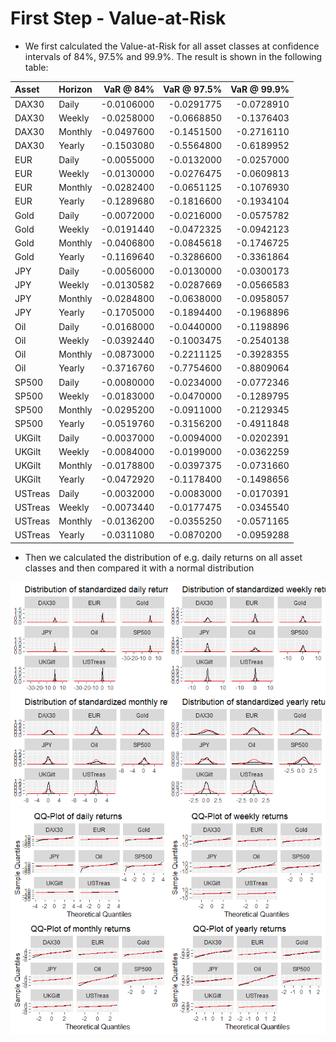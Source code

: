 First Step - Value-at-Risk
==========================

-   We first calculated the Value-at-Risk for all asset classes at confidence intervals of 84%, 97.5% and 99.9%. The result is shown in the following table:

<table class="table" style="margin-left: auto; margin-right: auto;">
<thead>
<tr>
<th style="text-align:left;">
Asset
</th>
<th style="text-align:left;">
Horizon
</th>
<th style="text-align:right;">
VaR @ 84%
</th>
<th style="text-align:right;">
VaR @ 97.5%
</th>
<th style="text-align:right;">
VaR @ 99.9%
</th>
</tr>
</thead>
<tbody>
<tr>
<td style="text-align:left;">
DAX30
</td>
<td style="text-align:left;">
Daily
</td>
<td style="text-align:right;">
-0.0106000
</td>
<td style="text-align:right;">
-0.0291775
</td>
<td style="text-align:right;">
-0.0728910
</td>
</tr>
<tr>
<td style="text-align:left;">
DAX30
</td>
<td style="text-align:left;">
Weekly
</td>
<td style="text-align:right;">
-0.0258000
</td>
<td style="text-align:right;">
-0.0668850
</td>
<td style="text-align:right;">
-0.1376403
</td>
</tr>
<tr>
<td style="text-align:left;">
DAX30
</td>
<td style="text-align:left;">
Monthly
</td>
<td style="text-align:right;">
-0.0497600
</td>
<td style="text-align:right;">
-0.1451500
</td>
<td style="text-align:right;">
-0.2716110
</td>
</tr>
<tr>
<td style="text-align:left;">
DAX30
</td>
<td style="text-align:left;">
Yearly
</td>
<td style="text-align:right;">
-0.1503080
</td>
<td style="text-align:right;">
-0.5564800
</td>
<td style="text-align:right;">
-0.6189952
</td>
</tr>
<tr>
<td style="text-align:left;">
EUR
</td>
<td style="text-align:left;">
Daily
</td>
<td style="text-align:right;">
-0.0055000
</td>
<td style="text-align:right;">
-0.0132000
</td>
<td style="text-align:right;">
-0.0257000
</td>
</tr>
<tr>
<td style="text-align:left;">
EUR
</td>
<td style="text-align:left;">
Weekly
</td>
<td style="text-align:right;">
-0.0130000
</td>
<td style="text-align:right;">
-0.0276475
</td>
<td style="text-align:right;">
-0.0609813
</td>
</tr>
<tr>
<td style="text-align:left;">
EUR
</td>
<td style="text-align:left;">
Monthly
</td>
<td style="text-align:right;">
-0.0282400
</td>
<td style="text-align:right;">
-0.0651125
</td>
<td style="text-align:right;">
-0.1076930
</td>
</tr>
<tr>
<td style="text-align:left;">
EUR
</td>
<td style="text-align:left;">
Yearly
</td>
<td style="text-align:right;">
-0.1289680
</td>
<td style="text-align:right;">
-0.1816600
</td>
<td style="text-align:right;">
-0.1934104
</td>
</tr>
<tr>
<td style="text-align:left;">
Gold
</td>
<td style="text-align:left;">
Daily
</td>
<td style="text-align:right;">
-0.0072000
</td>
<td style="text-align:right;">
-0.0216000
</td>
<td style="text-align:right;">
-0.0575782
</td>
</tr>
<tr>
<td style="text-align:left;">
Gold
</td>
<td style="text-align:left;">
Weekly
</td>
<td style="text-align:right;">
-0.0191440
</td>
<td style="text-align:right;">
-0.0472325
</td>
<td style="text-align:right;">
-0.0942123
</td>
</tr>
<tr>
<td style="text-align:left;">
Gold
</td>
<td style="text-align:left;">
Monthly
</td>
<td style="text-align:right;">
-0.0406800
</td>
<td style="text-align:right;">
-0.0845618
</td>
<td style="text-align:right;">
-0.1746725
</td>
</tr>
<tr>
<td style="text-align:left;">
Gold
</td>
<td style="text-align:left;">
Yearly
</td>
<td style="text-align:right;">
-0.1169640
</td>
<td style="text-align:right;">
-0.3286600
</td>
<td style="text-align:right;">
-0.3361864
</td>
</tr>
<tr>
<td style="text-align:left;">
JPY
</td>
<td style="text-align:left;">
Daily
</td>
<td style="text-align:right;">
-0.0056000
</td>
<td style="text-align:right;">
-0.0130000
</td>
<td style="text-align:right;">
-0.0300173
</td>
</tr>
<tr>
<td style="text-align:left;">
JPY
</td>
<td style="text-align:left;">
Weekly
</td>
<td style="text-align:right;">
-0.0130582
</td>
<td style="text-align:right;">
-0.0287669
</td>
<td style="text-align:right;">
-0.0566583
</td>
</tr>
<tr>
<td style="text-align:left;">
JPY
</td>
<td style="text-align:left;">
Monthly
</td>
<td style="text-align:right;">
-0.0284800
</td>
<td style="text-align:right;">
-0.0638000
</td>
<td style="text-align:right;">
-0.0958057
</td>
</tr>
<tr>
<td style="text-align:left;">
JPY
</td>
<td style="text-align:left;">
Yearly
</td>
<td style="text-align:right;">
-0.1705000
</td>
<td style="text-align:right;">
-0.1894400
</td>
<td style="text-align:right;">
-0.1968896
</td>
</tr>
<tr>
<td style="text-align:left;">
Oil
</td>
<td style="text-align:left;">
Daily
</td>
<td style="text-align:right;">
-0.0168000
</td>
<td style="text-align:right;">
-0.0440000
</td>
<td style="text-align:right;">
-0.1198896
</td>
</tr>
<tr>
<td style="text-align:left;">
Oil
</td>
<td style="text-align:left;">
Weekly
</td>
<td style="text-align:right;">
-0.0392440
</td>
<td style="text-align:right;">
-0.1003475
</td>
<td style="text-align:right;">
-0.2540138
</td>
</tr>
<tr>
<td style="text-align:left;">
Oil
</td>
<td style="text-align:left;">
Monthly
</td>
<td style="text-align:right;">
-0.0873000
</td>
<td style="text-align:right;">
-0.2211125
</td>
<td style="text-align:right;">
-0.3928355
</td>
</tr>
<tr>
<td style="text-align:left;">
Oil
</td>
<td style="text-align:left;">
Yearly
</td>
<td style="text-align:right;">
-0.3716760
</td>
<td style="text-align:right;">
-0.7754600
</td>
<td style="text-align:right;">
-0.8809064
</td>
</tr>
<tr>
<td style="text-align:left;">
SP500
</td>
<td style="text-align:left;">
Daily
</td>
<td style="text-align:right;">
-0.0080000
</td>
<td style="text-align:right;">
-0.0234000
</td>
<td style="text-align:right;">
-0.0772346
</td>
</tr>
<tr>
<td style="text-align:left;">
SP500
</td>
<td style="text-align:left;">
Weekly
</td>
<td style="text-align:right;">
-0.0183000
</td>
<td style="text-align:right;">
-0.0470000
</td>
<td style="text-align:right;">
-0.1289795
</td>
</tr>
<tr>
<td style="text-align:left;">
SP500
</td>
<td style="text-align:left;">
Monthly
</td>
<td style="text-align:right;">
-0.0295200
</td>
<td style="text-align:right;">
-0.0911000
</td>
<td style="text-align:right;">
-0.2129345
</td>
</tr>
<tr>
<td style="text-align:left;">
SP500
</td>
<td style="text-align:left;">
Yearly
</td>
<td style="text-align:right;">
-0.0519760
</td>
<td style="text-align:right;">
-0.3156200
</td>
<td style="text-align:right;">
-0.4911848
</td>
</tr>
<tr>
<td style="text-align:left;">
UKGilt
</td>
<td style="text-align:left;">
Daily
</td>
<td style="text-align:right;">
-0.0037000
</td>
<td style="text-align:right;">
-0.0094000
</td>
<td style="text-align:right;">
-0.0202391
</td>
</tr>
<tr>
<td style="text-align:left;">
UKGilt
</td>
<td style="text-align:left;">
Weekly
</td>
<td style="text-align:right;">
-0.0084000
</td>
<td style="text-align:right;">
-0.0199000
</td>
<td style="text-align:right;">
-0.0362259
</td>
</tr>
<tr>
<td style="text-align:left;">
UKGilt
</td>
<td style="text-align:left;">
Monthly
</td>
<td style="text-align:right;">
-0.0178800
</td>
<td style="text-align:right;">
-0.0397375
</td>
<td style="text-align:right;">
-0.0731660
</td>
</tr>
<tr>
<td style="text-align:left;">
UKGilt
</td>
<td style="text-align:left;">
Yearly
</td>
<td style="text-align:right;">
-0.0472920
</td>
<td style="text-align:right;">
-0.1178400
</td>
<td style="text-align:right;">
-0.1498656
</td>
</tr>
<tr>
<td style="text-align:left;">
USTreas
</td>
<td style="text-align:left;">
Daily
</td>
<td style="text-align:right;">
-0.0032000
</td>
<td style="text-align:right;">
-0.0083000
</td>
<td style="text-align:right;">
-0.0170391
</td>
</tr>
<tr>
<td style="text-align:left;">
USTreas
</td>
<td style="text-align:left;">
Weekly
</td>
<td style="text-align:right;">
-0.0073440
</td>
<td style="text-align:right;">
-0.0177475
</td>
<td style="text-align:right;">
-0.0345540
</td>
</tr>
<tr>
<td style="text-align:left;">
USTreas
</td>
<td style="text-align:left;">
Monthly
</td>
<td style="text-align:right;">
-0.0136200
</td>
<td style="text-align:right;">
-0.0355250
</td>
<td style="text-align:right;">
-0.0571165
</td>
</tr>
<tr>
<td style="text-align:left;">
USTreas
</td>
<td style="text-align:left;">
Yearly
</td>
<td style="text-align:right;">
-0.0311080
</td>
<td style="text-align:right;">
-0.0870200
</td>
<td style="text-align:right;">
-0.0959288
</td>
</tr>
</tbody>
</table>

-   Then we calculated the distribution of e.g. daily returns on all asset classes and then compared it with a normal distribution

![](notes_on_project_files/figure-markdown_github/unnamed-chunk-2-1.png)![](notes_on_project_files/figure-markdown_github/unnamed-chunk-2-2.png)
